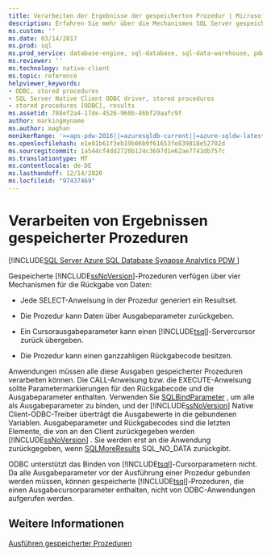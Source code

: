 ```yaml
---
title: Verarbeiten der Ergebnisse der gespeicherten Prozedur | Microsoft-Dokumentation
description: Erfahren Sie mehr über die Mechanismen SQL Server gespeicherte Prozeduren verwenden, um Daten an Anwendungen zurückzugeben. Anwendungen müssen alle diese Typen verarbeiten können.
ms.custom: ''
ms.date: 03/14/2017
ms.prod: sql
ms.prod_service: database-engine, sql-database, sql-data-warehouse, pdw
ms.reviewer: ''
ms.technology: native-client
ms.topic: reference
helpviewer_keywords:
- ODBC, stored procedures
- SQL Server Native Client ODBC driver, stored procedures
- stored procedures [ODBC], results
ms.assetid: 788ef2a4-17de-4526-960b-46bf29aafc9f
author: markingmyname
ms.author: maghan
monikerRange: '>=aps-pdw-2016||=azuresqldb-current||=azure-sqldw-latest||>=sql-server-2016||>=sql-server-linux-2017||=azuresqldb-mi-current'
ms.openlocfilehash: e1e01b61f3eb19b06b9f61653fe839818e52702d
ms.sourcegitcommit: 1a544cf4dd2720b124c3697d1e62ae7741db757c
ms.translationtype: MT
ms.contentlocale: de-DE
ms.lasthandoff: 12/14/2020
ms.locfileid: "97437469"
---
```

# <a name="processing-stored-procedure-results"></a>Verarbeiten von Ergebnissen gespeicherter Prozeduren
[!INCLUDE[SQL Server Azure SQL Database Synapse Analytics PDW ](../../includes/applies-to-version/sql-asdb-asdbmi-asa-pdw.md)]

  Gespeicherte [!INCLUDE[ssNoVersion](../../includes/ssnoversion-md.md)]-Prozeduren verfügen über vier Mechanismen für die Rückgabe von Daten:  
  
-   Jede SELECT-Anweisung in der Prozedur generiert ein Resultset.  
  
-   Die Prozedur kann Daten über Ausgabeparameter zurückgeben.  
  
-   Ein Cursorausgabeparameter kann einen [!INCLUDE[tsql](../../includes/tsql-md.md)]-Servercursor zurück übergeben.  
  
-   Die Prozedur kann einen ganzzahligen Rückgabecode besitzen.  
  
 Anwendungen müssen alle diese Ausgaben gespeicherter Prozeduren verarbeiten können. Die CALL-Anweisung bzw. die EXECUTE-Anweisung sollte Parametermarkierungen für den Rückgabecode und die Ausgabeparameter enthalten. Verwenden Sie [SQLBindParameter](../../relational-databases/native-client-odbc-api/sqlbindparameter.md) , um alle als Ausgabeparameter zu binden, und der [!INCLUDE[ssNoVersion](../../includes/ssnoversion-md.md)] Native Client-ODBC-Treiber überträgt die Ausgabewerte in die gebundenen Variablen. Ausgabeparameter und Rückgabecodes sind die letzten Elemente, die von an den Client zurückgegeben werden [!INCLUDE[ssNoVersion](../../includes/ssnoversion-md.md)] . Sie werden erst an die Anwendung zurückgegeben, wenn [SQLMoreResults](../../relational-databases/native-client-odbc-api/sqlmoreresults.md) SQL_NO_DATA zurückgibt.  
  
 ODBC unterstützt das Binden von [!INCLUDE[tsql](../../includes/tsql-md.md)]-Cursorparametern nicht. Da alle Ausgabeparameter vor der Ausführung einer Prozedur gebunden werden müssen, können gespeicherte [!INCLUDE[tsql](../../includes/tsql-md.md)]-Prozeduren, die einen Ausgabecursorparameter enthalten, nicht von ODBC-Anwendungen aufgerufen werden.  
  
## <a name="see-also"></a>Weitere Informationen  
 [Ausführen gespeicherter Prozeduren](../../relational-databases/native-client-odbc-stored-procedures/running-stored-procedures.md)  
  
  
